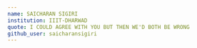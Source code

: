 ```yaml
---
name: SAICHARAN SIGIRI
institution: IIIT-DHARWAD
quote: I COULD AGREE WITH YOU BUT THEN WE'D BOTH BE WRONG
github_user: saicharansigiri
---
```


